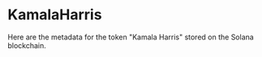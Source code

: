 # KamalaHarris
Here are the metadata for the token "Kamala Harris" stored on the Solana blockchain.
